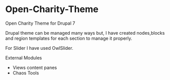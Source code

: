 # Open-Charity-Theme
Open Charity Theme for Drupal 7

Drupal theme can be managed many ways but, I have created nodes,blocks and region templates for each section to manage it properly.

For Slider I have used OwlSlider.

External Modules
- Views content panes
- Chaos Tools